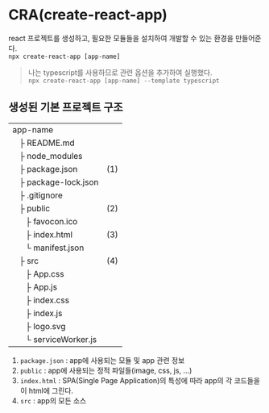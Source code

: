 # CRA(create-react-app)

react 프로젝트를 생성하고, 필요한 모듈들을 설치하여 개발할 수 있는 환경을 만들어준다.   
`npx create-react-app [app-name]`
> 나는 typescript를 사용하므로 관련 옵션을 추가하여 실행했다.   
> `npx create-react-app [app-name] --template typescript`

## 생성된 기본 프로젝트 구조
|   |   |
|---|:---:|
|app-name|  |
|&nbsp;&nbsp;&nbsp;├ README.md| |
|&nbsp;&nbsp;&nbsp;├ node_modules|  |
|&nbsp;&nbsp;&nbsp;├ package.json|(1)|
|&nbsp;&nbsp;&nbsp;├ package-lock.json| |
|&nbsp;&nbsp;&nbsp;├ .gitignore|    |
|&nbsp;&nbsp;&nbsp;├ public|(2)|
|&nbsp;&nbsp;&nbsp;&nbsp;&nbsp;&nbsp;├ favocon.ico| |
|&nbsp;&nbsp;&nbsp;&nbsp;&nbsp;&nbsp;├ index.html|(3)|
|&nbsp;&nbsp;&nbsp;&nbsp;&nbsp;&nbsp;└ manifest.json|   |
|&nbsp;&nbsp;&nbsp;├ src|(4)|
|&nbsp;&nbsp;&nbsp;&nbsp;&nbsp;&nbsp;├ App.css
|&nbsp;&nbsp;&nbsp;&nbsp;&nbsp;&nbsp;├ App.js
|&nbsp;&nbsp;&nbsp;&nbsp;&nbsp;&nbsp;├ index.css
|&nbsp;&nbsp;&nbsp;&nbsp;&nbsp;&nbsp;├ index.js
|&nbsp;&nbsp;&nbsp;&nbsp;&nbsp;&nbsp;├ logo.svg
|&nbsp;&nbsp;&nbsp;&nbsp;&nbsp;&nbsp;└ serviceWorker.js

1. `package.json` : app에 사용되는 모듈 및 app 관련 정보
2. `public` : app에 사용되는 정적 파일들(image, css, js, ...)
3. `index.html` : SPA(Single Page Application)의 특성에 따라 app의 각 코드들을 이 html에 그린다.
4. `src` : app의 모든 소스   


